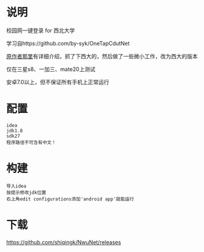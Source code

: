 # 说明
校园网一键登录 for 西北大学  
  
学习自https://github.com/by-syk/OneTapCdutNet   
  
[原作者那里](http://www.jianshu.com/p/64ad805a8462)有详细介绍，抓了下西大的，然后做了一些微小工作，改为西大的版本   
  
仅在三星s8、一加三、mate20上测试  
  
安卓7.0以上，但不保证所有手机上正常运行
# 配置
```
idea
jdk1.8
sdk27
程序路径不可含有中文！
```
# 构建
```
导入idea
按提示修改jdk位置
右上角edit configurations添加'android app'就能运行
```
# 下载
https://github.com/shiqingk/NwuNet/releases
